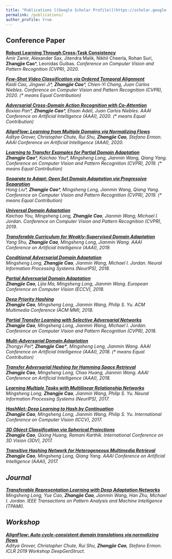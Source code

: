 ```yaml
---
title: "Publications [(Google Scholar Profile)](https://scholar.google.com/citations?user=pA-TqMEAAAAJ)"
permalink: /publications/
author_profile: true
---
```


## Conference Paper

<b>[Robust Learning Through Cross-Task Consistency]()</b> <br> Amir Zamir, Alexander Sax, Jitendra Malik, Nikhil Cheerla, Rohan Suri, <b>Zhangjie Cao</b>\*, Leonidas Guibas. <i>Conference on Computer Vision and Pattern Recognition (CVPR), 2020.

<b>[Few-Shot Video Classification via Ordered Temporal Alignment](https://arxiv.org/pdf/1906.11415.pdf)</b> <br> Kaidi Cao, Jingwei Ji\*, <b>Zhangjie Cao</b>\*, Chien-Yi Chang, Juan Carlos Niebles. <i>Conference on Computer Vision and Pattern Recognition (CVPR), 2020.</i> (\* means Equal Contribution)

<b>[Adversarial Cross-Domain Action Recognition with Co-Attention](https://arxiv.org/pdf/1912.10405.pdf)</b> <br> Boxiao Pan\*, <b>Zhangjie Cao</b>\*, Ehsan Adeli, Juan Carlos Niebles. <i>AAAI Conference on Artificial Intelligence (AAAI), 2020.</i> (\* means Equal Contribution)

<b>[AlignFlow: Learning from Multiple Domains via Normalizing Flows](https://arxiv.org/pdf/1905.12892.pdf)</b> <br> Aditya Grover, Christopher Chute, Rui Shu, <b>Zhangjie Cao</b>, Stefano Ermon. <i>AAAI Conference on Artificial Intelligence (AAAI), 2020.</i>

<b>[Learning to Transfer Examples for Partial Domain Adaptation](http://caozhangjie.github.io/publications/ETN19)</b> <br> <b>Zhangjie Cao</b>\*, Kaichao You\*, Mingsheng Long, Jianmin Wang, Qiang Yang. <i>Conference on Computer Vision and Pattern Recognition (CVPR), 2019.</i> (\* means Equal Contribution)

<b>[Separate to Adapt: Open Set Domain Adaptation via Progressive Separation](http://caozhangjie.github.io/publications/STA19)</b> <br> Hong Liu\*, <b>Zhangjie Cao</b>\*, Mingsheng Long, Jianmin Wang, Qiang Yang. <i>Conference on Computer Vision and Pattern Recognition (CVPR), 2019.</i> (\* means Equal Contribution)

<b>[Universal Domain Adaptation](http://caozhangjie.github.io/publications/UDA19)</b> <br> Kaichao You, Mingsheng Long, <b>Zhangjie Cao</b>, Jianmin Wang, Michael I. Jordan. <i>Conference on Computer Vision and Pattern Recognition (CVPR), 2019.</i>

<b>[Transferable Curriculum for Weakly-Supervised Domain Adaptation](http://caozhangjie.github.io/publications/TCL19)</b> <br> Yang Shu, <b>Zhangjie Cao</b>, Mingsheng Long, Jianmin Wang. <i>AAAI Conference on Artificial Intelligence (AAAI), 2019.</i>

<b>[Conditional Adversarial Domain Adaptation](http://caozhangjie.github.io/publications/CADA18)</b> <br> Mingsheng Long, <b>Zhangjie Cao</b>, Jianmin Wang, Michael I. Jordan. <i>Neural Information Processing Systems (NeurIPS), 2018.</i>

<b>[Partial Adversarial Domain Adaptation](http://caozhangjie.github.io/publications/PADA18)</b> <br> <b>Zhangjie Cao</b>, Lijia Ma, Mingsheng Long, Jianmin Wang. <i>European Conference on Computer Vision (ECCV), 2018.</i>

<b>[Deep Priority Hashing](http://caozhangjie.github.io/publications/DPH18)</b> <br> <b>Zhangjie Cao</b>, Mingsheng Long, Jianmin Wang, Philip S. Yu. <i>ACM Multimedia Conference (ACM MM), 2018.</i>

<b>[Partial Transfer Learning with Selective Adversarial Networks](http://caozhangjie.github.io/publications/SAN18)</b> <br> <b>Zhangjie Cao</b>, Mingsheng Long, Jianmin Wang, Michael I. Jordan. <i>Conference on Computer Vision and Pattern Recognition (CVPR), 2018.</i>

<b>[Multi-Adversarial Domain Adaptation](http://caozhangjie.github.io/publications/MADA18)</b> <br> Zhongyi Pei\*, <b>Zhangjie Cao\*</b>, Mingsheng Long, Jianmin Wang. <i>AAAI Conference on Artificial Intelligence (AAAI), 2018.</i> (\* means Equal Contribution)

<b>[Transfer Adversarial Hashing for Hamming Space Retrieval](http://caozhangjie.github.io/publications/TAH18)</b> <br> <b>Zhangjie Cao</b>, Mingsheng Long, Chao Huang, Jianmin Wang. <i>AAAI Conference on Artificial Intelligence (AAAI), 2018.</i>

<b>[Learning Multiple Tasks with Multilinear Relationship Networks](http://caozhangjie.github.io/publications/MRN17)</b> <br> Mingsheng Long, <b>Zhangjie Cao</b>, Jianmin Wang, Philip S. Yu. <i>Neural Information Processing Systems (NeurIPS), 2017.</i>

<b>[HashNet: Deep Learning to Hash by Continuation](http://caozhangjie.github.io/publications/HashNet17)</b> <br> <b>Zhangjie Cao</b>, Mingsheng Long, Jianmin Wang, Philip S. Yu. <i>International Conference on Computer Vision (ICCV), 2017.</i>

<b>[3D Object Classification via Spherical Projections](http://caozhangjie.github.io/publications/SP17)</b> <br> <b>Zhangjie Cao</b>, Qixing Huang, Ramani Karthik. <i>International Conference on 3D Vision (3DV), 2017.</i>

<b>[Transitive Hashing Network for Heterogeneous Multimedia Retrieval](http://caozhangjie.github.io/publications/THN17)</b> <br> <b>Zhangjie Cao</b>, Mingsheng Long, Qiang Yang. <i>AAAI Conference on Artificial Intelligence (AAAI), 2017.</i>

## Journal

<b>[Transferable Representation Learning with Deep Adaptation Networks](http://caozhangjie.github.io/publications/VDAN18)</b> <br> Mingsheng Long, Yue Cao, <b>Zhangjie Cao</b>, Jianmin Wang, Han Zhu, Michael I. Jordan. <i>IEEE Transactions on Pattern Analysis and Machine Intelligence (TPAMI).</i>


## Workshop

<b>[AlignFlow: Auto cycle-consistent domain translations via normalizing flows](http://caozhangjie.github.io/publications/AlignFlow)</b> <br> Aditya Grover, Christopher Chute, Rui Shu, <b>Zhangjie Cao</b>, Stefano Ermon. <i>ICLR 2019 Workshop DeepGenStruct.</i>

